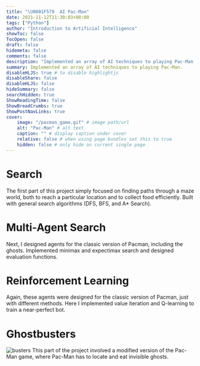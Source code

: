 ```yaml
---
title: "\U0001F579  AI Pac-Man"
date: 2021-11-12T11:30:03+00:00
tags: ["Python"]
author: "Introduction to Artificial Intelligence"
showToc: false
TocOpen: false
draft: false
hidemeta: false
comments: false
description: "Implemented an array of AI techniques to playing Pac-Man."
summary: Implemented an array of AI techniques to playing Pac-Man.
disableHLJS: true # to disable highlightjs
disableShare: false
disableHLJS: false
hideSummary: false
searchHidden: true
ShowReadingTime: false
ShowBreadCrumbs: true
ShowPostNavLinks: true
cover:
    image: "/pacman_game.gif" # image path/url
    alt: "Pac-Man" # alt text
    caption: "" # display caption under cover
    relative: false # when using page bundles set this to true
    hidden: false # only hide on current single page
---
```

# Search
The first part of this project simply focused on finding paths through a maze world, both to reach a particular location and to collect food efficiently. Built with general search algorithms (DFS, BFS, and A* Search).

# Multi-Agent Search
Next, I designed agents for the classic version of Pacman, including the ghosts. Implemented minimax and expectimax search and designed evaluation functions.

# Reinforcement Learning
Again, these agents were designed for the classic version of Pacman, just with different methods. Here I implemented value iteration and Q-learning to train a near-perfect bot.

# Ghostbusters
![busters](/busters.jpeg#center)
This part of the project involved a modified version of the Pac-Man game, where Pac-Man has to locate and eat invisible ghosts.
